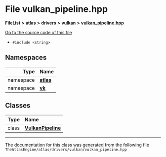 

# File vulkan\_pipeline.hpp



[**FileList**](files.md) **>** [**atlas**](dir_1e6ffef027cfcf7ded3287660b505c9f.md) **>** [**drivers**](dir_1605561db8076fbb4262fa758aa3edc0.md) **>** [**vulkan**](dir_d1501d70e56e021a40f9d93dd0e2ca19.md) **>** [**vulkan\_pipeline.hpp**](vulkan__pipeline_8hpp.md)

[Go to the source code of this file](vulkan__pipeline_8hpp_source.md)



* `#include <string>`













## Namespaces

| Type | Name |
| ---: | :--- |
| namespace | [**atlas**](namespaceatlas.md) <br> |
| namespace | [**vk**](namespaceatlas_1_1vk.md) <br> |


## Classes

| Type | Name |
| ---: | :--- |
| class | [**VulkanPipeline**](classatlas_1_1vk_1_1VulkanPipeline.md) <br> |



















































------------------------------
The documentation for this class was generated from the following file `TheAtlasEngine/atlas/drivers/vulkan/vulkan_pipeline.hpp`

